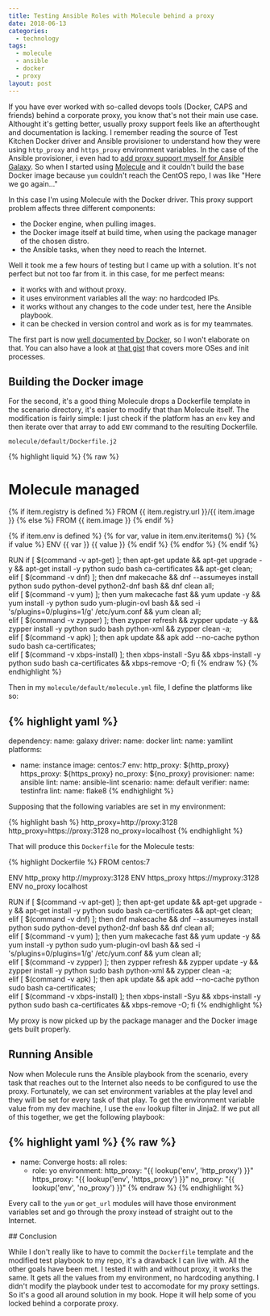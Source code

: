 ```yaml
---
title: Testing Ansible Roles with Molecule behind a proxy
date: 2018-06-13
categories:
  - technology
tags:
  - molecule
  - ansible
  - docker
  - proxy
layout: post
---
```


If you have ever worked with so-called devops tools (Docker, CAPS and friends)
behind a corporate proxy, you know that's not their main use case. Althought it's
getting better, usually proxy support feels like an afterthought and documentation
is lacking.
I remember reading the source of Test Kitchen Docker driver and Ansible provisioner
to understand how they were using `http_proxy` and `https_proxy` environment variables.
In the case of the Ansible provisioner, i even had to
[add proxy support myself for Ansible Galaxy][kitchen-ansible-pr].
So when I started using [Molecule][molecule] and it couldn't build the base Docker image
because `yum` couldn't reach the CentOS repo, I was like "Here we go again..."

In this case I'm using Molecule with the Docker driver.
This proxy support problem affects three different components:
- the Docker engine, when pulling images.
- the Docker image itself at build time, when using the package manager of the chosen distro.
- the Ansible tasks, when they need to reach the Internet.

Well it took me a few hours of testing but I came up with a solution. It's not perfect
but not too far from it.
in this case, for me perfect means:
- it works with and without proxy.
- it uses environment variables all the way: no hardcoded IPs.
- it works without any changes to the code under test, here the Ansible playbook.
- it can be checked in version control and work as is for my teammates.

The first part is now [well documented by Docker][docker-doc], so I won't elaborate on that.
You can also have a look at [that gist][docker-proxy-gist] that covers more OSes and init
processes.

## Building the Docker image

For the second, it's a good thing Molecule drops a Dockerfile template in the
scenario directory, it's easier to modify that than Molecule itself.
The modification is fairly simple: I just check if the platform has an `env` key
and then iterate over that array to add `ENV` command to the resulting Dockerfile.

`molecule/default/Dockerfile.j2`

{% highlight liquid %}
{% raw %}
# Molecule managed

{% if item.registry is defined %}
FROM {{ item.registry.url }}/{{ item.image }}
{% else %}
FROM {{ item.image }}
{% endif %}

{% if item.env is defined %}
{% for var, value in item.env.iteritems() %}
{% if value %}
ENV {{ var }} {{ value }}
{% endif %}
{% endfor %}
{% endif %}

RUN if [ $(command -v apt-get) ]; then apt-get update && apt-get upgrade -y && apt-get install -y python sudo bash ca-certificates && apt-get clean; \
    elif [ $(command -v dnf) ]; then dnf makecache && dnf --assumeyes install python sudo python-devel python2-dnf bash && dnf clean all; \
    elif [ $(command -v yum) ]; then yum makecache fast && yum update -y && yum install -y python sudo yum-plugin-ovl bash && sed -i 's/plugins=0/plugins=1/g' /etc/yum.conf && yum clean all; \
    elif [ $(command -v zypper) ]; then zypper refresh && zypper update -y && zypper install -y python sudo bash python-xml && zypper clean -a; \
    elif [ $(command -v apk) ]; then apk update && apk add --no-cache python sudo bash ca-certificates; \
    elif [ $(command -v xbps-install) ]; then xbps-install -Syu && xbps-install -y python sudo bash ca-certificates && xbps-remove -O; fi
{% endraw %}
{% endhighlight %}

Then in my `molecule/default/molecule.yml` file, I define the platforms like so:

{% highlight yaml %}
---
dependency:
  name: galaxy
driver:
  name: docker
lint:
  name: yamllint
platforms:
  - name: instance
    image: centos:7
    env:
      http_proxy: ${http_proxy}
      https_proxy: ${https_proxy}
      no_proxy: ${no_proxy}
provisioner:
  name: ansible
  lint:
    name: ansible-lint
scenario:
  name: default
verifier:
  name: testinfra
  lint:
    name: flake8
{% endhighlight %}

Supposing that the following variables are set in my environment:

{% highlight bash %}
http_proxy=http://proxy:3128
http_proxy=https://proxy:3128
no_proxy=localhost
{% endhighlight %}

That will produce this `Dockerfile` for the Molecule tests:

{% highlight Dockerfile %}
FROM centos:7

ENV http_proxy http://myproxy:3128
ENV https_proxy https://myproxy:3128
ENV no_proxy localhost

RUN if [ $(command -v apt-get) ]; then apt-get update && apt-get upgrade -y && apt-get install -y python sudo bash ca-certificates && apt-get clean; \
    elif [ $(command -v dnf) ]; then dnf makecache && dnf --assumeyes install python sudo python-devel python2-dnf bash && dnf clean all; \
    elif [ $(command -v yum) ]; then yum makecache fast && yum update -y && yum install -y python sudo yum-plugin-ovl bash && sed -i 's/plugins=0/plugins=1/g' /etc/yum.conf && yum clean all; \
    elif [ $(command -v zypper) ]; then zypper refresh && zypper update -y && zypper install -y python sudo bash python-xml && zypper clean -a; \
    elif [ $(command -v apk) ]; then apk update && apk add --no-cache python sudo bash ca-certificates; \
    elif [ $(command -v xbps-install) ]; then xbps-install -Syu && xbps-install -y python sudo bash ca-certificates && xbps-remove -O; fi
{% endhighlight %}

My proxy is now picked up by the package manager and the Docker image gets built properly.

## Running Ansible

Now when Molecule runs the Ansible playbook from the scenario, every task that
reaches out to the Internet also needs to be configured to use the proxy.
Fortunately, we can set environment variables at the play level and they will
be set for every task of that play.
To get the environment variable value from my dev machine, I use the `env` lookup
filter in Jinja2.
If we put all of this together, we get the following playbook:

{% highlight yaml %}
{% raw %}
---
- name: Converge
  hosts: all
  roles:
    - role: yo
  environment:
    http_proxy: "{{ lookup('env', 'http_proxy') }}"
    https_proxy: "{{ lookup('env', 'https_proxy') }}"
    no_proxy: "{{ lookup('env', 'no_proxy') }}"
{% endraw %}
{% endhighlight %}

Every call to the `yum` or `get_url` modules will have those environment
variables set and go through the proxy instead of straight out to the Internet.

## Conclusion

While I don't really like to have to commit the `Dockerfile` template and the
modified test playbook to my repo, it's a drawback I can live with.
All the other goals have been met.
I tested it with and without proxy, it works the same.
It gets all the values from my environment, no hardcoding anything.
I didn't modify the playbook under test to accomodate for my proxy settings.
So it's a good all around solution in my book. Hope it will help some of you
locked behind a corporate proxy.

[kitchen-ansible-pr]: https://github.com/neillturner/kitchen-ansible/pull/150
[molecule]: https://github.com/metacloud/molecule
[docker-doc]: https://docs.docker.com/config/daemon/systemd/#httphttps-proxy
[docker-proxy-gist]: https://gist.github.com/wenlock/1d806c9eb668ffaa2f64fa8692967359
